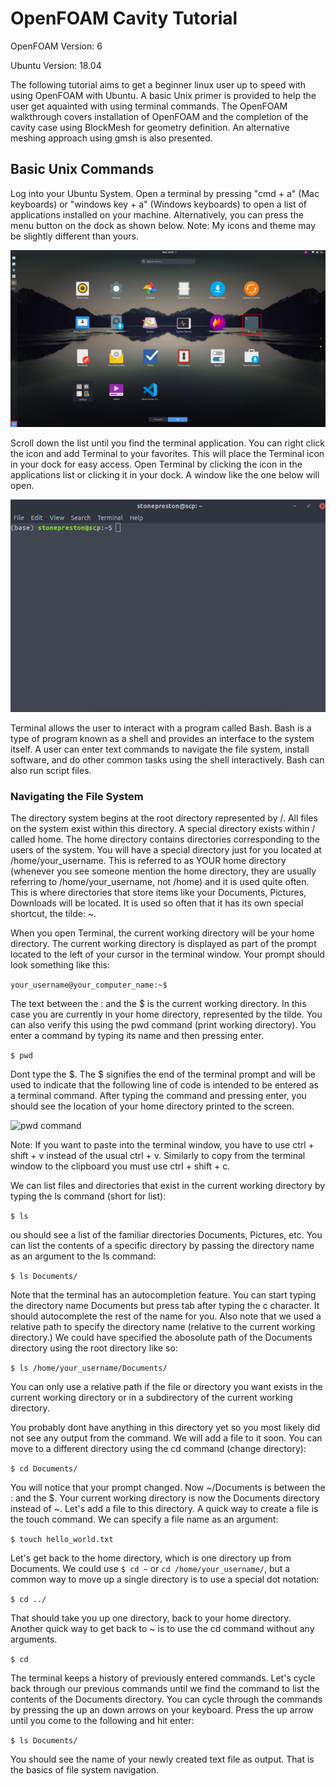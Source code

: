 # OpenFOAM Cavity Tutorial

OpenFOAM Version: 6

Ubuntu Version: 18.04

The following tutorial aims to get a beginner linux user up to speed with using OpenFOAM with Ubuntu. A basic Unix primer is provided to help the user get aquainted with using terminal commands. The OpenFOAM walkthrough covers installation of OpenFOAM and the completion of the cavity case using BlockMesh for geometry definition. An alternative meshing approach using gmsh is also presented. 

## Basic Unix Commands

Log into your Ubuntu System. Open a terminal by pressing "cmd + a" (Mac keyboards) or "windows key + a" (Windows keyboards) to open a list of applications installed on your machine. Alternatively, you can press the menu button on the dock as shown below. Note: My icons and theme may be slightly different than yours.

![Ubuntu Applications Menu](./Images/Open_Terminal.jpg)

Scroll down the list until you find the terminal application. You can right click the icon and add Terminal to your favorites. This will place the Terminal icon in your dock for easy access. Open Terminal by clicking the icon in the applications list or clicking it in your dock. A window like the one below will open.


![Terminal Window](./Images/terminal.png)

Terminal allows the user to interact with a program called Bash. Bash is a type of program known as a shell and provides an interface to the system itself. A user can enter text commands to navigate the file system, install software, and do other common tasks using the shell interactively. Bash can also run script files.

### Navigating the File System

The directory system begins at the root directory represented by /. All files on the system exist within this directory. A special directory exists within / called home. The home directory contains directories corresponding to the users of the system. You will have a special directory just for you located at /home/your_username. This is referred to as YOUR home directory (whenever you see someone mention the home directory, they are usually referring to /home/your_username, not /home) and it is used quite often. This is where directories that store items like your Documents, Pictures, Downloads will be located. It is used so often that it has its own special shortcut, the tilde: ~. 

When you open Terminal, the current working directory will be your home directory. The current working directory is displayed as part of the prompt located to the left of your cursor in the terminal window. Your prompt should look something like this:

```your_username@your_computer_name:~$```

The text between the : and the $ is the current working directory. In this case you are currently in your home directory, represented by the tilde. You can also verify this using the pwd command (print working directory). You enter a command by typing its name and then pressing enter. 

```$ pwd```

Dont type the $. The $ signifies the end of the terminal prompt and will be used to indicate that the following line of code is intended to be entered as a terminal command. After typing the command and pressing enter, you should see the location of your home directory printed to the screen. 

![pwd command](./Images/pwd.png)

Note: If you want to paste into the terminal window, you have to use ctrl + shift + v instead of the usual ctrl + v. Similarly to copy from the terminal window to the clipboard you must use ctrl + shift + c.

We can list files and directories that exist in the current working directory by typing the ls command (short for list):

```$ ls ```

ou should see a list of the familiar directories Documents, Pictures, etc. You can list the contents of a specific directory by passing the directory name as an argument to the ls command:

```$ ls Documents/ ```

Note that the terminal has an autocompletion feature. You can start typing the directory name Documents but press tab after typing the c character. It should autocomplete the rest of the name for you. Also note that we used a relative path to specify the directory name (relative to the current working directory.) We could have specified the abosolute path of the Documents directory using the root directory like so:

```$ ls /home/your_username/Documents/ ```

You can only use a relative path if the file or directory you want exists in the current working directory or in a subdirectory of the current working directory.

You probably dont have anything in this directory yet so you most likely did not see any output from the command. We will add a file to it soon. You can move to a different directory using the cd command (change directory):

```$ cd Documents/```

You will notice that your prompt changed. Now ~/Documents is between the : and the $. Your current working directory is now the Documents directory instead of ~. Let's add a file to this directory. A quick way to create a file is the touch command. We can specify a file name as an argument:

```$ touch hello_world.txt```

Let's get back to the home directory, which is one directory up from Documents. We could use ```$ cd ~``` or ```cd /home/your_username/```, but a common way to move up a single directory is to use a special dot notation:

```$ cd ../```

That should take you up one directory, back to your home directory. Another quick way to get back to ~ is to use the cd command without any arguments. 

```$ cd```

The terminal keeps a history of previously entered commands. Let's cycle back through our previous commands until we find the command to list the contents of the Documents directory. You can cycle through the commands by pressing the up an down arrows on your keyboard. Press the up arrow until you come to the following and hit enter:

```$ ls Documents/ ```

You should see the name of your newly created text file as output. That is the basics of file system navigation. 



